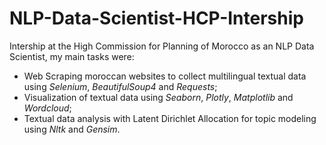 # NLP-Data-Scientist-HCP-Intership

Intership at the High Commission for Planning of Morocco as an NLP Data Scientist, my main tasks were:

- Web Scraping moroccan websites to collect multilingual textual data using *Selenium*, *BeautifulSoup4* and *Requests*;
- Visualization of textual data using *Seaborn*, *Plotly*, *Matplotlib* and *Wordcloud*;
- Textual data analysis with Latent Dirichlet Allocation for topic modeling using *Nltk* and *Gensim*.
